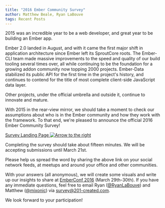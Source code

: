 ```yaml
---
title: "2016 Ember Community Survey"
author: Matthew Beale, Ryan LaBouve
tags: Recent Posts
---
```


2015 was an incredible year to be a web developer, and great year to be
building an Ember app.

Ember 2.0 landed in August, and with it came the first major shift in
application architecture since Ember left its SproutCore roots. The Ember-CLI
team made massive improvements to the speed and quality of our build tooling
several times over, all while continuing to be the foundation for a growing
addon community now topping 2000 projects. Ember-Data stabilized its public
API for the first time in the project's history, and continues to contend
for the title of most complete client-side JavaScript data layer.

Other projects, under the official umbrella and outside it, continue to
innovate and mature.

With 2015 in the rear-view mirror, we should take a moment to check our assumptions
about who is in the Ember community and how they work with the framework.
To that end, we're pleased to announce
the official 2016 Ember Community Survey!

<a href="/ember-community-survey-2016" class="survey-button orange button">
  Survey Landing Page <img src="/images/survey/right-arrow.png" alt="Arrow to the right" />
</a>

Completing the survey should take about fifteen minutes. We will be accepting
submissions until March 21st.

Please help us spread the word by sharing the above link on your social
network feeds, at meetups and around your office and other communities.

With your answers (all anonymous), we will create some visuals and write up our
insights to share at [EmberConf 2016](http://emberconf.com/) (March 29th-30th).
If you have any immediate questions, feel free to email
Ryan ([@RyanLaBouve](https://twitter.com/RyanLaBouve)) and
Matthew ([@mixonic](https://twitter.com/mixonic)) via
[survey@201-created.com](mailto:survey@201-created.com).

We look forward to your participation!
